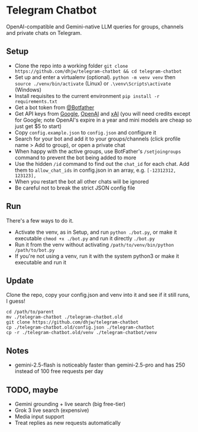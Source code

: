 # Telegram Chatbot
OpenAI-compatible and Gemini-native LLM queries for groups, channels and private chats on Telegram.

## Setup
- Clone the repo into a working folder `git clone https://github.com/dhjw/telegram-chatbot && cd telegram-chatbot`
- Set up and enter a virtualenv (optional). `python -m venv venv` then `source ./venv/bin/activate` (Linux) or `.\venv\Scripts\activate` (Windows)
- Install requisites to the current environment  `pip install -r requirements.txt`
- Get a bot token from [@Botfather](https://t.me/BotFather)
- Get API keys from [Google](https://aistudio.google.com), [OpenAI](https://platform.openai.com/) and [xAI](https://console.x.ai/) (you will need credits except for Google; note OpenAI's expire in a year and mini models are cheap so just get $5 to start)
- Copy `config.example.json` to `config.json` and configure it
- Search for your bot and add it to your groups/channels (click profile name > Add to group), or open a private chat
- When happy with the active groups, use BotFather's `/setjoingroups` command to prevent the bot being added to more
- Use the hidden `/id` command to find out the `chat_id` for each chat. Add them to `allow_chat_ids` in config.json in an array, e.g. `[-12312312, 123123],`
- When you restart the bot all other chats will be ignored
- Be careful not to break the strict JSON config file

## Run
There's a few ways to do it.
 - Activate the venv, as in Setup, and run `python ./bot.py`, or make it executable `chmod +x ./bot.py` and run it directly `./bot.py`
 - Run it from the venv without activating `/path/to/venv/bin/python /path/to/bot.py`
 - If you're not using a venv, run it with the system python3 or make it executable and run it

## Update
Clone the repo, copy your config.json and venv into it and see if it still runs, I guess!

```
cd /path/to/parent
mv ./telegram-chatbot ./telegram-chatbot.old
git clone https://github.com/dhjw/telegram-chatbot
cp ./telegram-chatbot.old/config.json ./telegram-chatbot
cp -r ./telegram-chatbot.old/venv ./telegram-chatbot/venv
```

## Notes
- gemini-2.5-flash is noticeably faster than gemini-2.5-pro and has 250 instead of 100 free requests per day

## TODO, maybe
- Gemini grounding + live search (big free-tier)
- Grok 3 live search (expensive)
- Media input support
- Treat replies as new requests automatically
